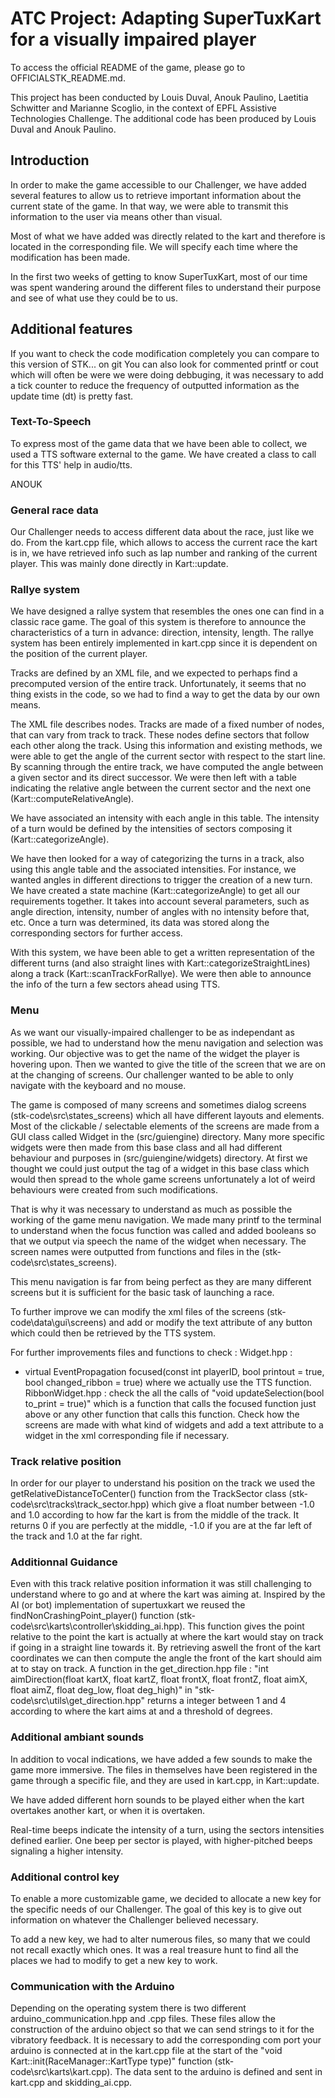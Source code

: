 # ATC Project: Adapting SuperTuxKart for a visually impaired player

To access the official README of the game, please go to OFFICIALSTK_README.md.

This project has been conducted by Louis Duval, Anouk Paulino, Laetitia Schwitter and Marianne Scoglio, in the context of EPFL Assistive Technologies Challenge. The additional code has been produced by Louis Duval and Anouk Paulino.

## Introduction

In order to make the game accessible to our Challenger, we have added several features to allow us to retrieve important information about the current state of the game. In that way, we were able to transmit this information to the user via means other than visual.

Most of what we have added was directly related to the kart and therefore is located in the corresponding file. We will specify each time where the modification has been made.

In the first two weeks of getting to know SuperTuxKart, most of our time was spent wandering around the different files to understand their purpose and see of what use they could be to us. 

## Additional features

If you want to check the code modification completely you can compare to this version of STK... on git 
You can also look for commented printf or cout which will often be were we were doing debbuging, it was necessary to add a tick counter to reduce the frequency of outputted information as the update time (dt) is pretty fast.

### Text-To-Speech

To express most of the game data that we have been able to collect, we used a TTS software external to the game. We have created a class to call for this TTS' help in audio/tts.

ANOUK

### General race data

Our Challenger needs to access different data about the race, just like we do. From the kart.cpp file, which allows to access the current race the kart is in, we have retrieved info such as lap number and ranking of the current player. This was mainly done directly in Kart::update.

### Rallye system

We have designed a rallye system that resembles the ones one can find in a classic race game. The goal of this system is therefore to announce the characteristics of a turn in advance: direction, intensity, length. The rallye system has been entirely implemented in kart.cpp since it is dependent on the position of the current player.

Tracks are defined by an XML file, and we expected to perhaps find a precomputed version of the entire track. Unfortunately, it seems that no thing exists in the code, so we had to find a way to get the data by our own means.

The XML file describes nodes. Tracks are made of a fixed number of nodes, that can vary from track to track. These nodes define sectors that follow each other along the track. Using this information and existing methods, we were able to get the angle of the current sector with respect to the start line. By scanning through the entire track, we have computed the angle between a given sector and its direct successor. We were then left with a table indicating the relative angle between the current sector and the next one (Kart::computeRelativeAngle). 

We have associated an intensity with each angle in this table. The intensity of a turn would be defined by the intensities of sectors composing it (Kart::categorizeAngle). 

We have then looked for a way of categorizing the turns in a track, also using this angle table and the associated intensities. For instance, we wanted angles in different directions to trigger the creation of a new turn. We have created a state machine (Kart::categorizeAngle) to get all our requirements together. It takes into account several parameters, such as angle direction, intensity, number of angles with no intensity before that, etc. Once a turn was determined, its data was stored along the corresponding sectors for further access.

With this system, we have been able to get a written representation of the different turns (and also straight lines with Kart::categorizeStraightLines) along a track (Kart::scanTrackForRallye). We were then able to announce the info of the turn a few sectors ahead using TTS.

### Menu 

As we want our visually-impaired challenger to be as independant as possible, we had to understand how the menu navigation and selection was working. Our objective was to get the name of the widget the player is hovering upon. Then we wanted to give the title of the screen that we are on at the changing of screens. Our challenger wanted to be able to only navigate with the keyboard and no mouse.

The game is composed of many screens and sometimes dialog screens (stk-code\src\states_screens) which all have different layouts and elements. Most of the clickable / selectable elements of the screens are made from a GUI class called Widget in the (src/guiengine) directory.
Many more specific widgets were then made from this base class and all had different behaviour and purposes in (src/guiengine/widgets) directory. At first we thought we could just output the tag of a widget in this base class which would then spread to the whole game screens unfortunately a lot of weird behaviours were created from such modifications.

That is why it was necessary to understand as much as possible the working of the game menu navigation. We made many printf to the terminal to understand when the focus function was called and added booleans so that we output via speech the name of the widget when necessary.
The screen names were outputted from functions and files in the (stk-code\src\states_screens).

This menu navigation is far from being perfect as they are many different screens but it is sufficient for the basic task of launching a race.


To further improve we can modify the xml files of the screens (stk-code\data\gui\screens) and add or modify the text attribute of any button which could then be retrieved by the TTS system. 

For further improvements files and functions to check : 
Widget.hpp : 
- virtual EventPropagation focused(const int playerID, bool printout = true, bool changed_ribbon = true) where we actually use the TTS function. 
RibbonWidget.hpp : check the all the calls of "void updateSelection(bool to_print = true)" which is a function that calls the focused function just above or any other function that calls this function. 
Check how the screens are made with what kind of widgets and add a text attribute to a widget in the xml corresponding file if necessary.



### Track relative position

In order for our player to understand his position on the track we used the getRelativeDistanceToCenter() function from the TrackSector class (stk-code\src\tracks\track_sector.hpp) which give a float number between -1.0 and 1.0 according to how far the kart is from the middle of the track. It returns 0 if you are perfectly at the middle, -1.0 if you are at the far left of the track and 1.0 at the far right. 

### Additionnal Guidance 

Even with this track relative position information it was still challenging to understand where to go and at where the kart was aiming at. Inspired by the AI (or bot) implementation of supertuxkart we reused the findNonCrashingPoint_player() function (stk-code\src\karts\controller\skidding_ai.hpp). This function gives the point relative to the point the kart is actually at where the kart would stay on track if going in a straight line towards it. By retrieving aswell the front of the kart coordinates we can then compute the angle the front of the kart should aim at to stay on track. A function in the get_direction.hpp file : "int aimDirection(float kartX, float kartZ, float frontX, float frontZ, float aimX, float aimZ, float deg_low, float deg_high)" in "stk-code\src\utils\get_direction.hpp" returns a integer between 1 and 4 according to where the kart aims at and a threshold of degrees. 


### Additional ambiant sounds

In addition to vocal indications, we have added a few sounds to make the game more immersive. The files in themselves have been registered in the game through a specific file, and they are used in kart.cpp, in Kart::update.

We have added different horn sounds to be played either when the kart overtakes another kart, or when it is overtaken.

Real-time beeps indicate the intensity of a turn, using the sectors intensities defined earlier. One beep per sector is played, with higher-pitched beeps signaling a higher intensity.

### Additional control key

To enable a more customizable game, we decided to allocate a new key for the specific needs of our Challenger. The goal of this key is to give out information on whatever the Challenger believed necessary. 

To add a new key, we had to alter numerous files, so many that we could not recall exactly which ones. It was a real treasure hunt to find all the places we had to modify to get a new key to work.

### Communication with the Arduino

Depending on the operating system there is two different arduino_communication.hpp and .cpp files. These files allow the construction of the arduino object so that we can send strings to it for the vibratory feedback. It is necessary to add the corresponding com port your arduino is connected at in the kart.cpp file at the start of the "void Kart::init(RaceManager::KartType type)" function (stk-code\src\karts\kart.cpp).
The data sent to the arduino is defined and sent in kart.cpp and skidding_ai.cpp.